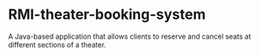 # RMI-theater-booking-system
A Java-based application that allows clients to reserve and cancel seats at different sections of a theater.
